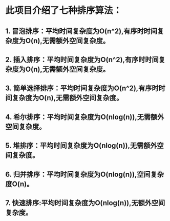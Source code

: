 # 此项目介绍了七种排序算法：
##  1. 冒泡排序：平均时间复杂度为O(n^2),有序时时间复杂度为O(n),无需额外空间复杂度。
##  2. 插入排序：平均时间复杂度为O(n^2),有序时时间复杂度为O(n),无需额外空间复杂度。
##  3. 简单选择排序：平均时间复杂度为O(n^2),有序时时间复杂度为O(n),无需额外空间复杂度。
##  4. 希尔排序：平均时间复杂度为O(nlog(n)),无需额外空间复杂度。
##  5. 堆排序：平均时间复杂度为O(nlog(n)),无需额外空间复杂度。
##  6. 归并排序：平均时间复杂度为O(nlog(n)),空间复杂度O(n)。
##  7. 快速排序:平均时间复杂度为O(nlog(n)),无额外空间复杂度。
